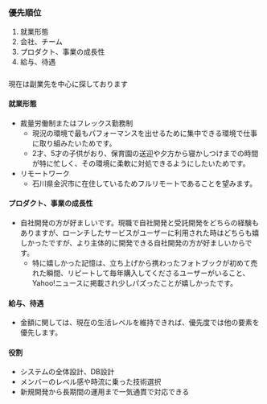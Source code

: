 ### 優先順位

1. 就業形態 
2. 会社、チーム
3. プロダクト、事業の成長性
4. 給与、待遇

#####


現在は副業先を中心に探しております

#### 就業形態

- 裁量労働制またはフレックス勤務制
  - 現況の環境で最もパフォーマンスを出せるために集中できる環境で仕事に取り組みたいためです。
  - 2才、5才の子供がおり、保育園の送迎や夕方から寝かしつけまでの時間が特に忙しく、その環境に柔軟に対処できるようにしたいためです。
- リモートワーク
  - 石川県金沢市に在住しているためフルリモートであることを望みます。

#### プロダクト、事業の成長性

 - 自社開発の方が好ましいです。現職で自社開発と受託開発をどちらの経験もありますが、ローンチしたサービスがユーザーに利用された時はどちらも嬉しかったですが、より主体的に開発できる自社開発の方が好ましいからです。
   - 特に嬉しかった記憶は、立ち上げから携わったフォトブックが初めて売れた瞬間、リピートして毎年購入してくださるユーザーがいること、Yahoo!ニュースに掲載され少しパズったことが嬉しかったです。

#### 給与、待遇

- 金額に関しては、現在の生活レベルを維持できれば、優先度では他の要素を優先します。

#### 役割

- システムの全体設計、DB設計
- メンバーのレベル感や時流に乗った技術選択
- 新規開発から長期間の運用まで一気通貫で対応できる
